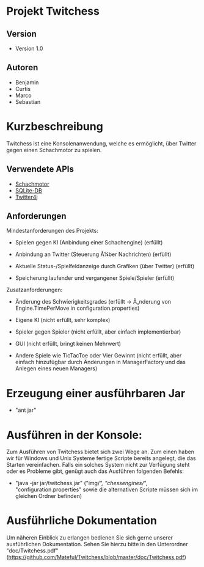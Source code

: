 Projekt Twitchess
=================

Version
-------
* Version 1.0

Autoren
------- 
* Benjamin
* Curtis
* Marco
* Sebastian

Kurzbeschreibung
===============
Twitchess ist eine Konsolenanwendung, welche es ermöglicht, über Twitter gegen einen Schachmotor zu spielen.

Verwendete APIs
---------------
* [Schachmotor](https://github.com/mcostalba/Stockfish)
* [SQLite-DB](http://www.zentus.com/sqlitejdbc)
* [Twitter4j](http://twitter4j.org)

Anforderungen
----------------

Mindestanforderungen des Projekts:

* Spielen gegen KI (Anbindung einer Schachengine) (erfüllt)
  
* Anbindung an Twitter (Steuerung Ã¼ber Nachrichten) (erfüllt)
  
* Aktuelle Status-/Spielfeldanzeige durch Grafiken (über Twitter) (erfüllt)
  
* Speicherung laufender und vergangener Spiele/Spieler (erfüllt)
  

Zusatzanforderungen:

* Änderung des Schwierigkeitsgrades (erfüllt -> Ã„nderung von Engine.TimePerMove in configuration.properties)
  
* Eigene KI (nicht erfüllt, sehr komplex)
  
* Spieler gegen Spieler (nicht erfüllt, aber einfach implementierbar)
  
* GUI (nicht erfüllt, bringt keinen Mehrwert)
  
* Andere Spiele wie TicTacToe oder Vier Gewinnt (nicht erfüllt, aber einfach hinzufügbar durch Änderungen in 
ManagerFactory und das Anlegen eines neuen Managers)
    

Erzeugung einer ausführbaren Jar
================================
* "ant jar"

Ausführen in der Konsole:
=========================

Zum Ausführen von Twitchess bietet sich zwei Wege an. Zum einen haben wir für Windows und Unix Systeme fertige 
Scripte bereits angelegt, die das Starten vereinfachen. Falls ein solches System nicht zur Verfügung steht oder es 
Probleme gibt, genügt auch das Ausführen folgenden Befehls:

* "java -jar jar/twitchess.jar"
("img/*", "chessengines/*", "configuration.properties" sowie die alternativen Scripte müssen sich im gleichen Ordner befinden)

Ausführliche Dokumentation
==========================
Um näheren Einblick zu erlangen bedienen Sie sich gerne unserer ausführlichen Dokumentation.
Sehen Sie hierzu bitte in den Unterordner "doc/Twitchess.pdf" (https://github.com/Mateful/Twitchess/blob/master/doc/Twitchess.pdf)